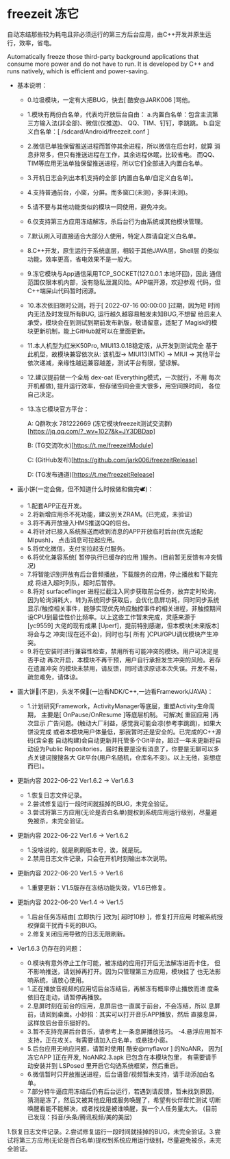# freezeit 冻它

自动冻结那些较为耗电且非必须运行的第三方后台应用，由C++开发并原生运行，效率，省电。

Automatically freeze those third-party background applications that consume more power and do not have to run. It is developed by C++ and runs natively, which is efficient and power-saving.


- 基本说明：
  - 0.垃圾模块，一定有大把BUG，快去[ 酷安@JARK006 ]骂他。
  - 1.模块有两份白名单，代表均开放后台自由：
      a.内置白名单：包含主流第三方输入法(非全部)、微信(仅推送)、
        QQ、TIM、钉钉，李跳跳。
      b.自定义白名单：[ /sdcard/Android/freezeit.conf ]
  - 2.微信已单独保留推送进程而暂停其余进程，所以微信在后台时，就算
      消息非常多，但只有推送进程在工作，其余进程休眠，比较省电。
      而QQ、TIM等应用无法单独保留推送进程，所以它们全部进入内置白名单。
  - 3.开机日志会列出本机支持的全部 [内置白名单/自定义白名单]。
  - 4.支持普通前台，小窗，分屏。而多窗口(未测)，多屏(未测)。
  - 5.请不要与其他功能类似的模块一同使用，避免冲突。
  - 6.仅支持第三方应用冻结解冻，杀后台行为由系统或其他模块管理。
  - 7.默认刷入可直接适合大部分人使用，特定人群请自定义白名单。
  - 8.C++开发，原生运行于系统底层，相较于其他JAVA层，Shell层
      的类似功能，效率更高，省电效果不是一般大。
  - 9.冻它模块与App通信采用TCP_SOCKET(127.0.0.1 本地环回)，因此
      通信范围仅限本机内部，没有隐私泄漏风险。APP端开源，欢迎参观
      代码，但C++端屎山代码暂时闭源。
  - 10.本次依旧限时公测，将于[ 2022-07-16 00:00:00 ]过期，因为短
      时间内无法及时发现所有BUG, 运行越久越容易触发未知BUG,不想留
      给后来人承受，模块会在到测试到期前发布新版，敬请留意，适配了
      Magisk的模块更新机制，能上GitHub就可以在里面更新。
  - 11.本人机型为红米K50Pro, MIUI13.0.18稳定版，从开发到测试完全
      基于此机型，故模块兼容依次从: 该机型-> MIUI13(MTK) -> MIUI
      -> 其他平台 依次递减，亲缘性越远兼容越差，测试平台有限，望谅解。
  - 12.建议提前做一个全局 dex-oat (Everything模式，一次就行，不用
      每次开机都做), 提升运行效率，但存储空间会变大很多，用空间换时间，
      各位自己决定。
  - 13.冻它模块官方平台：

      A: Q群吹水 781222669 (冻它模块freezeit测试交流群)[https://jq.qq.com/?_wv=1027&k=JY3DBDap]

      B: (TG交流吹水)[https://t.me/freezeitModule]

      C: (GitHub发布)[https://github.com/jark006/freezeitRelease]

      D: (TG发布通道)[https://t.me/freezeitRelease]

- 画小饼(一定会做，但不知道什么时候做和做完🕊️)：
  - 1.配套APP正在开发。
  - 2.将新增应用杀不死功能，建议别关ZRAM。(已完成，未验证)
  - 3.将不再开放接入HMS推送QQ的后台。
  - 4.将针对已接入系统推送而收到消息的APP开放临时后台(优先适配MIpush)，
      点击消息可拉起应用。
  - 5.将优化微信，支付宝拉起支付服务。
  - 6.将优化兼容系统[ 暂停执行已缓存的应用 ]服务。(目前暂无反馈有冲突情况)
  - 7.将智能识别开放有后台音频播放，下载服务的应用，停止播放和下载完成
      将进入超时列队，超时后暂停。
  - 8.将对 surfaceflinger 进程拦截注入同步获取前台任务，放弃定时轮询，
      因为轮询消耗大，转为系统同步获取后，会优化息屏功耗，同时同步系统
      显示/触控相关事件，能够实现优先响应触控事件的相关进程，非触控期间
      设CPU到最佳性价比频率。以上这些工作暂未完成，灵感来源于 [yc9559] 
      大佬的现有成果 [Uperf]，提前特别感谢，但本模块[未来版本]将会与之
      冲突(现在还不会)，同时也与[ 所有 ]CPU/GPU调优模块产生冲突。
  - 9.将在安装时进行兼容性检查，禁用所有可能冲突的模块。用户可决定是否手动
      再次开启，本模块不再干预，用户自行承担发生冲突的风险。若存在遗漏冲突
      的模块未禁用，请反馈，同时请求原谅本次失误。开发不易，疏忽难免，请体谅。
      
- 画大饼🤩(不是)，头发不保🥵(一边看NDK/C++,一边看Framework/JAVA)：
  - 1.计划研究Framework，ActivityManager等底层，重塑Activity生命周期，
      主要是[ OnPause/OnResume ]等底层机制。 可解决[ 重回应用 ]再次显示
      广告问题。(触动大厂利益，感觉我可能会凉(参考李跳跳)，如果大饼没完成
      或者本模块用户体量低，那我暂时还是安全的。已完成的C++源码(含全套
      自动构建)会自动更新并托管多个Git平台，超过一年未更新将自动设为Public
      Repositories，届时我要是没有消息了，你要是无聊可以多点关键词搜搜各大
      Git平台(用户名随机，仓库名不变)。以上无他，妄想症而已)。

- 更新内容 2022-06-22 Ver1.6.2 -> Ver1.6.3
  - 1.恢复日志文件记录。
  - 2.尝试修复运行一段时间就挂掉的BUG，未完全验证。
  - 3.尝试将第三方应用(无论是否白名单)提权到系统应用运行级别，尽量避免被杀，未完全验证。

- 更新内容 2022-06-22 Ver1.6 -> Ver1.6.2
  - 1.没啥说的，就是刷刷版本号，诶，就是玩。
  - 2.禁用日志文件记录，只会在开机时刻输出本次说明。

- 更新内容 2022-06-20 Ver1.5 -> Ver1.6
  - 1.重要更新：V1.5版存在冻结功能失效，V1.6已修复。

- 更新内容 2022-06-20 Ver1.4 -> Ver1.5
  - 1.后台任务冻结由[ 立即执行 ]改为[ 超时10秒 ]，修复打开应用
      时被系统授权弹窗干扰而卡死的BUG。
  - 2.修复关闭应用导致的日志无限刷新。

- Ver1.6.3 仍存在的问题：
  - 0.模块有意外停止工作可能，被冻结的应用打开后无法解冻进而卡住，
      但不影响推送，请划掉再打开。因为只管理第三方应用，模块挂了
      也无法影响系统，请放心使用。
  - 1.正在播放音视频的应用切后台冻结后，再解冻有概率停止播放而进
      度条依旧在走动，请暂停再播放。
  - 2.息屏时刻在前台的应用，息屏后也一直属于前台，不会冻结，所以
      息屏前，请回到桌面。小妙招：其实可以打开音乐APP播放，然后
      直接息屏，这样放后台音乐挺好的。
  - 3.暂不支持亮屏后台音乐，请参考上一条息屏播放技巧。
   -4.悬浮应用暂不支持，正在攻关。有需要请加入白名单，或悬挂小窗。
  - 5.后台应用无响应问题，请暂时使用[ 酷安@myflavor ] 的NoANR，
      因为[ 冻它APP ]正在开发, NoANR2.3.apk 已包含在本模块包里，
      有需要请手动安装并到 LSPosed 里开启它勾选系统框架，然后重启。
  - 6.微信暂时只开放推送进程，后台语音/视频暂未支持，请手动添加白名单。
  - 7.部分特牛逼应用冻结后仍有后台运行，若遇到请反馈，暂未找到原因，
      猜测是冻了，然后又被其他应用或服务唤醒了，希望有伙伴帮忙测试
      切断唤醒看能不能解决，或者找找是被谁唤醒，我一个人任务量太大。
      (目前已发现：抖音/头条/腾讯视频/美的美居)

1.恢复日志文件记录。2.尝试修复运行一段时间就挂掉的BUG，未完全验证。3.尝试将第三方应用(无论是否白名单)提权到系统应用运行级别，尽量避免被杀，未完全验证。